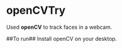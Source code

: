 # openCVTry
Used **openCV** to track faces in a webcam.

##To run##
  Install openCV on your desktop.
